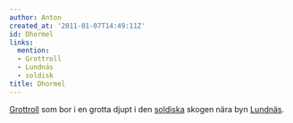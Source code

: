 ```yaml
---
author: Anton
created_at: '2011-01-07T14:49:11Z'
id: Dhormel
links:
  mention:
  - Grottroll
  - Lundnäs
  - soldisk
title: Dhormel
---
```


[Grottroll] som bor i en grotta djupt i den [soldiska] skogen nära byn [Lundnäs].

  [Grottroll]: Grottroll
  [soldiska]: soldisk
  [Lundnäs]: Lundnäs
